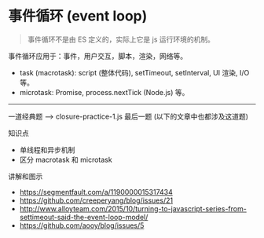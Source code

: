 # 事件循环 (event loop)

> 事件循环不是由 ES 定义的，实际上它是 js 运行环境的机制。

事件循环应用于：事件，用户交互，脚本，渲染，网络等。

- task (macrotask): script (整体代码), setTimeout, setInterval, UI 渲染, I/O 等。
- microtask: Promise, process.nextTick (Node.js) 等。

---

一道经典题 --> closure-practice-1.js 最后一题 (以下的文章中也都涉及这道题)

知识点
- 单线程和异步机制
- 区分 macrotask 和 microtask

讲解和图示
- https://segmentfault.com/a/1190000015317434
- https://github.com/creeperyang/blog/issues/21
- http://www.alloyteam.com/2015/10/turning-to-javascript-series-from-settimeout-said-the-event-loop-model/
- https://github.com/aooy/blog/issues/5
